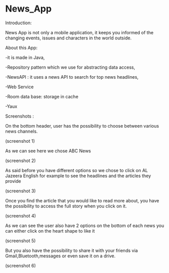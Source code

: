 # News_App

Introduction:

News App is not only a mobile application, it keeps you informed of the changing events, issues and characters in the world outside. 

 

About this App:

-it is made in Java,

-Repository pattern which we use for abstracting data access,

-NewsAPI : it uses a news API to search for top news headlines,

-Web Service

-Room data base: storage in cache

-Yaux

 

Screenshots :

 

On the bottom header, user has the possibility to choose between various news channels.

(screenshot 1)

 

As we can see here we chose ABC News 

(screenshot 2)

 

As said before you have different options so we chose to click on AL Jazeera English for example to see the headlines and the articles they provide

(screenshot 3)

 

Once you find the article that you would like to read more about, you have the possibility to access the full story when you click on it.

(screenshot 4)

 

As we can see the user also have 2 options on the bottom of each news  you can either click on the heart shape to like it

(screenshot 5)

 

But you also have the possibility to share it with your friends via Gmail,Bluetooth,messages or even save it on a drive.

(screenshot 6)
